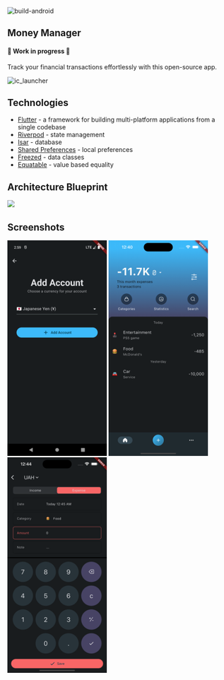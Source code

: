 ![build-android](https://github.com/SIKV/MoneyManager/actions/workflows/build-android.yml/badge.svg)

## Money Manager
#### 🚧 Work in progress 🚧
Track your financial transactions effortlessly with this open-source app.

![ic_launcher](https://github.com/SIKV/MoneyManager/assets/11236380/24dd64b4-c156-4c53-b7ab-bba80b222b95)

## Technologies
- [Flutter](https://flutter.dev) - a framework for building multi-platform applications from a single codebase
- [Riverpod](https://riverpod.dev) - state management
- [Isar](https://isar.dev) - database
- [Shared Preferences](https://github.com/flutter/packages/tree/main/packages/shared_preferences/shared_preferences) - local preferences
- [Freezed](https://github.com/rrousselGit/freezed) - data classes
- [Equatable](https://github.com/felangel/equatable) - value based equality

## Architecture Blueprint
<img src="https://github.com/SIKV/MoneyManager/assets/11236380/4401d79c-256f-4958-8008-22f7120d4b20" width="550">

## Screenshots
<p>
  <img src="./screenshots/1.png" width="225">
  <img src="./screenshots/2.png" width="225">
  <img src="./screenshots/3.png" width="225">
</p>
